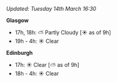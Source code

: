 *Updated: Tuesday 14th March 16:30*

**Glasgow**

* 17h, 18h: :partly_sunny: Partly Cloudy [:sunny: as of 9h]
* 19h - 4h: :sunny: Clear

**Edinburgh**

* 17h: :sunny: Clear [:partly_sunny: as of 9h]
* 18h - 4h: :sunny: Clear
